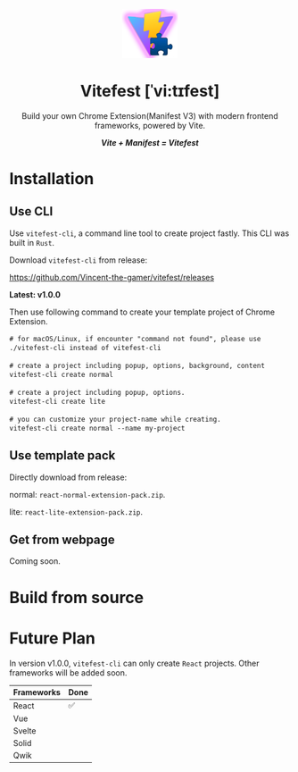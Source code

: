 <p align="center">
    <img src="./.github/imgs//vitefest.png" alt="vitefest" style="width: 100px;"/>
    <h1 align="center">Vitefest  [ˈvi:tɪfest]</h1>
</p>

<p align="center">Build your own Chrome Extension(Manifest V3) with modern frontend frameworks, powered by Vite.</p>

<p align="center" style="font-style: italic; font-weight: bold;">Vite + Manifest = Vitefest<p>

# Installation

## Use CLI
Use `vitefest-cli`, a command line tool to create project fastly. This CLI was built in `Rust`.

Download `vitefest-cli` from release:

https://github.com/Vincent-the-gamer/vitefest/releases

**Latest: v1.0.0**

Then use following command to create your template project of Chrome Extension.

```shell
# for macOS/Linux, if encounter "command not found", please use ./vitefest-cli instead of vitefest-cli

# create a project including popup, options, background, content
vitefest-cli create normal

# create a project including popup, options.
vitefest-cli create lite

# you can customize your project-name while creating.
vitefest-cli create normal --name my-project
```

## Use template pack
Directly download from release:

normal: `react-normal-extension-pack.zip`.

lite: `react-lite-extension-pack.zip`.

## Get from webpage
Coming soon.

# Build from source


# Future Plan
In version v1.0.0, `vitefest-cli` can only create `React` projects. Other frameworks will be added soon.

| Frameworks | Done |
|     --     | --   |
| React      |  ✅  |
| Vue        |      |
| Svelte     |      |
| Solid      |      |
| Qwik       |      |